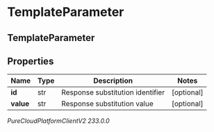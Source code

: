 # TemplateParameter

## TemplateParameter

## Properties

|Name | Type | Description | Notes|
|------------ | ------------- | ------------- | -------------|
| **id** | str | Response substitution identifier | [optional] |
| **value** | str | Response substitution value | [optional] |



_PureCloudPlatformClientV2 233.0.0_
